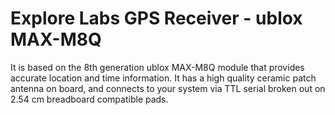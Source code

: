 # Explore Labs GPS Receiver - ublox MAX-M8Q
It is based on the 8th generation ublox MAX-M8Q module that provides accurate location and time information. It has a high quality ceramic patch antenna on board, and connects to your system via TTL serial broken out on 2.54 cm breadboard compatible pads.
